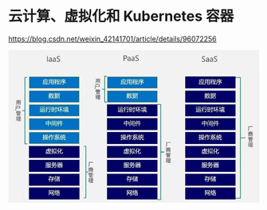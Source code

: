 # 云计算、虚拟化和 Kubernetes 容器

https://blog.csdn.net/weixin_42141701/article/details/96072256


![](_assets/云计算、虚拟化和%20Kubernetes%20容器/image-云计算、虚拟化和%20Kubernetes%20容器-20221017-123534521.png)

